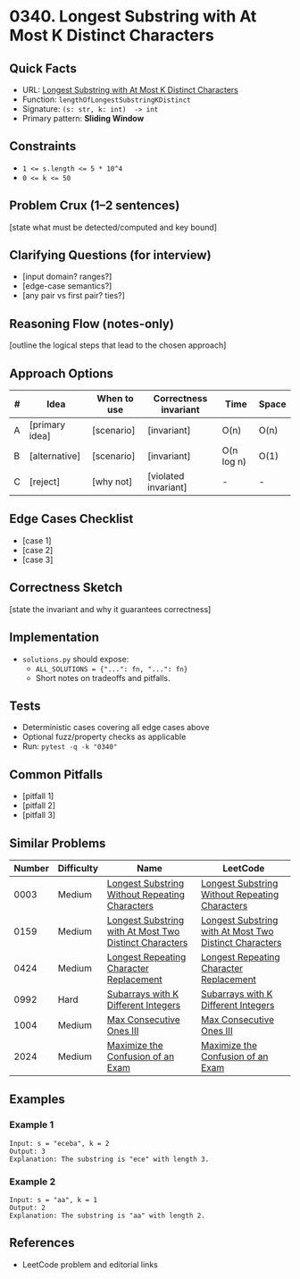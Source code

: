 # 0340. Longest Substring with At Most K Distinct Characters

## Quick Facts

- URL:
  [Longest Substring with At Most K Distinct Characters](https://leetcode.com/problems/longest-substring-with-at-most-k-distinct-characters/)
- Function: `lengthOfLongestSubstringKDistinct`
- Signature: `(s: str, k: int)  -> int`
- Primary pattern: **Sliding Window**

## Constraints

- `1 <= s.length <= 5 * 10^4`
- `0 <= k <= 50`

## Problem Crux (1–2 sentences)

[state what must be detected/computed and key bound]

## Clarifying Questions (for interview)

- [input domain? ranges?]
- [edge-case semantics?]
- [any pair vs first pair? ties?]

## Reasoning Flow (notes-only)

[outline the logical steps that lead to the chosen approach]

## Approach Options

| #   | Idea           | When to use | Correctness invariant | Time       | Space |
| --- | -------------- | ----------- | --------------------- | ---------- | ----- |
| A   | [primary idea] | [scenario]  | [invariant]           | O(n)       | O(n)  |
| B   | [alternative]  | [scenario]  | [invariant]           | O(n log n) | O(1)  |
| C   | [reject]       | [why not]   | [violated invariant]  | -          | -     |

## Edge Cases Checklist

- [case 1]
- [case 2]
- [case 3]

## Correctness Sketch

[state the invariant and why it guarantees correctness]

## Implementation

- `solutions.py` should expose:
    - `ALL_SOLUTIONS = {"...": fn, "...": fn}`
    - Short notes on tradeoffs and pitfalls.

## Tests

- Deterministic cases covering all edge cases above
- Optional fuzz/property checks as applicable
- Run: `pytest -q -k "0340"`

## Common Pitfalls

- [pitfall 1]
- [pitfall 2]
- [pitfall 3]

## Similar Problems

| Number | Difficulty | Name                                                                                                                               | LeetCode                                                                                                                                        |
| ------ | ---------- | ---------------------------------------------------------------------------------------------------------------------------------- | ----------------------------------------------------------------------------------------------------------------------------------------------- |
| 0003   | Medium     | [Longest Substring Without Repeating Characters](../0003-longest-substring-without-repeating-characters/readme.md)                 | [Longest Substring Without Repeating Characters](https://leetcode.com/problems/longest-substring-without-repeating-characters/)                 |
| 0159   | Medium     | [Longest Substring with At Most Two Distinct Characters](../0159-longest-substring-with-at-most-two-distinct-characters/readme.md) | [Longest Substring with At Most Two Distinct Characters](https://leetcode.com/problems/longest-substring-with-at-most-two-distinct-characters/) |
| 0424   | Medium     | [Longest Repeating Character Replacement](../0424-longest-repeating-character-replacement/readme.md)                               | [Longest Repeating Character Replacement](https://leetcode.com/problems/longest-repeating-character-replacement/)                               |
| 0992   | Hard       | [Subarrays with K Different Integers](../0992-subarrays-with-k-different-integers/readme.md)                                       | [Subarrays with K Different Integers](https://leetcode.com/problems/subarrays-with-k-different-integers/)                                       |
| 1004   | Medium     | [Max Consecutive Ones III](../1004-max-consecutive-ones-iii/readme.md)                                                             | [Max Consecutive Ones III](https://leetcode.com/problems/max-consecutive-ones-iii/)                                                             |
| 2024   | Medium     | [Maximize the Confusion of an Exam](../2024-maximize-the-confusion-of-an-exam/readme.md)                                           | [Maximize the Confusion of an Exam](https://leetcode.com/problems/maximize-the-confusion-of-an-exam/)                                           |

## Examples

### Example 1

```text
Input: s = "eceba", k = 2
Output: 3
Explanation: The substring is "ece" with length 3.
```

### Example 2

```text
Input: s = "aa", k = 1
Output: 2
Explanation: The substring is "aa" with length 2.
```

## References

- LeetCode problem and editorial links
